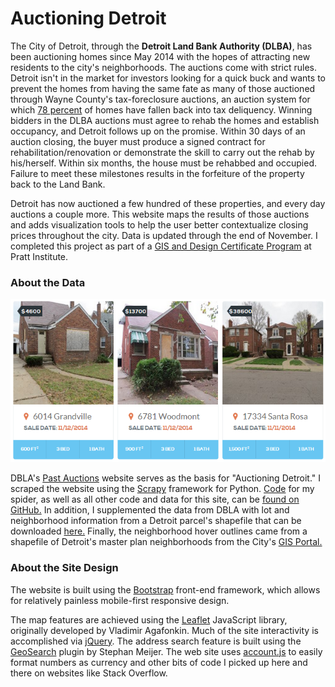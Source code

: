 Auctioning Detroit
==================

<p>The City of Detroit, through the <strong>Detroit Land Bank
Authority (DLBA)</strong>, has been auctioning homes since May 2014
with the hopes of attracting new residents to the city's
neighborhoods. The auctions come with strict rules. Detroit isn't
in the market for investors looking for a quick buck and wants to
prevent the homes from having the same fate as many of those
auctioned through Wayne County's tax-foreclosure auctions, an
auction system for which <a href=
"http://michiganradio.org/post/wayne-county-sues-collect-back-taxes-properties-it-once-sold-tax-foreclosure-auctions"
target="_blank">78 percent</a> of homes have fallen back into tax
deliquency. Winning bidders in the DLBA auctions must agree to
rehab the homes and establish occupancy, and Detroit follows up on
the promise. Within 30 days of an auction closing, the buyer must
produce a signed contract for rehabilitation/renovation or
demonstrate the skill to carry out the rehab by his/herself. Within
six months, the house must be rehabbed and occupied. Failure to
meet these milestones results in the forfeiture of the property
back to the Land Bank.</p>

<p>Detroit has now auctioned a few hundred of these properties, and
every day auctions a couple more. This website maps the results of
those auctions and adds visualization tools to help the user better
contextualize closing prices throughout the city. Data is updated
through the end of November. I completed this project as part of a
<a href=
"https://www.pratt.edu/academics/continuing-education-and-professional/pro-certificate-programs/certificate-program-in-gis-and-design/%20target=">
GIS and Design Certificate Program</a> at Pratt Institute.</p>

<h3>About the Data</h3><img alt="Auction listings" src=
"images/detroit_auctions.png">

<p>DBLA's <a href=
"http://auctions.buildingdetroit.org/Home/SoldHouses" target=
"_blank">Past Auctions</a> website serves as the basis for
"Auctioning Detroit." I scraped the website using the <a href=
"http://scrapy.org/" target="_blank">Scrapy</a> framework for
Python. <a href=
"https://github.com/mpetric/auctioning-detroit/blob/master/scrapy/auctions/auctions/spiders/auction_spider.py"
target="_blank">Code</a> for my spider, as well as all other code
and data for this site, can be <a href=
"https://github.com/mpetric/auctioning-detroit" target=
"_blank">found on GitHub.</a> In addition, I supplemented the data
from DBLA with lot and neighborhood information from a Detroit
parcel's shapefile that can be downloaded <a href=
"https://github.com/mpetric/auctioning-detroit/tree/master/data/detroit_polygons"
target="_blank">here.</a> Finally, the neighborhood hover outlines
came from a shapefile of Detroit's master plan neighborhoods from
the City's <a href=
"http://www.detroitmi.gov/DepartmentsandAgencies/PlanningDevelopmentDepartment/Planning/InformationServiceandMapping/CommunityInformationandMapping/AdvancedMaps/DownloadGISFiles.aspx"
target="_blank">GIS Portal.</a></p>

<h3>About the Site Design</h3>

<p>The website is built using the <a href=
"http://getbootstrap.com/">Bootstrap</a> front-end framework, which
allows for relatively painless mobile-first responsive design.</p>

<p>The map features are achieved using the <a href=
"http://leafletjs.com/" target="_blank">Leaflet</a> JavaScript
library, originally developed by Vladimir Agafonkin. Much of the
site interactivity is accomplished via <a href="http://jquery.com/"
target="_blank">jQuery</a>. The address search feature is built
using the <a href="https://github.com/smeijer/L.GeoSearch" target=
"_blank">GeoSearch</a> plugin by Stephan Meijer. The web site uses
<a href="http://josscrowcroft.github.io/accounting.js/" target=
"_blank">account.js</a> to easily format numbers as currency and
other bits of code I picked up here and there on websites like
Stack Overflow.</p>
